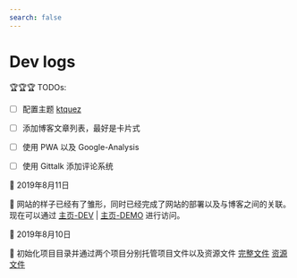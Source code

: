 ```yaml
---
search: false
---
```

# Dev logs

🏆🏆🏆 TODOs:

- [ ] 配置主题 [ktquez](https://github.com/ktquez/vuepress-theme-ktquez)

- [ ] 添加博客文章列表，最好是卡片式

- [ ] 使用 PWA 以及 Google-Analysis

- [ ] 使用 Gittalk 添加评论系统

📅 2019年8月11日

📢 网站的样子已经有了雏形，同时已经完成了网站的部署以及与博客之间的关联。现在可以通过 
[主页-DEV](www.xerrors.fun:8080) | 
[主页-DEMO](xerrors.coding.me) 进行访问。

📅 2019年8月10日

📢 初始化项目目录并通过两个项目分别托管项目文件以及资源文件 
[完整文件](https://git.dev.tencent.com/Xerrors/Site.git) 
[资源文件](https://git.dev.tencent.com/Xerrors/docs.git)